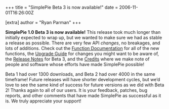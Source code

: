 +++
title = "SimplePie Beta 3 is now available!"
date = 2006-11-01T16:26:00Z

[extra]
author = "Ryan Parman"
+++

**SimplePie 1.0 Beta 3 is now available!** This release took much longer than initially expected to wrap up, but we wanted to make sure we had as stable a release as possible. There are very few API _changes_, no breakages, and lots of additions. Check out the [Function Documentation](/docs/reference/) for all of the new functions, the [Upgrade Guide](/docs/upgrade/) for changes you might want to be aware of, the [Release Notes](/docs/misc/release-notes/beta3/) for Beta 3, and the [Credits](/docs/misc/credit/) where we make note of people and software whose efforts have made SimplePie possible!

Beta 1 had over 1300 downloads, and Beta 2 had over 4000 in the same timeframe! Future releases will have shorter development cycles, but we’d love to see the same kind of success for future versions as we did with Beta 2! Thanks again to all of our users. It is your feedback, patches, bug reports, and other comments that have made SimplePie as successful as it is. We truly appreciate your support!
